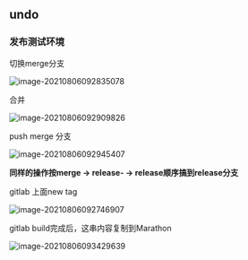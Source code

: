 ## undo

### 发布测试环境

切换merge分支

![image-20210806092835078](https://gitee.com/yonglone/PicHub/raw/master/image-20210806092835078.png)

合并

![image-20210806092909826](https://gitee.com/yonglone/PicHub/raw/master/image-20210806092909826.png)

push merge 分支

![image-20210806092945407](https://gitee.com/yonglone/PicHub/raw/master/image-20210806092945407.png)

**同样的操作按merge → release- → release顺序搞到release分支**



gitlab 上面new tag

![image-20210806092746907](https://gitee.com/yonglone/PicHub/raw/master/image-20210806092746907.png)



gitlab build完成后，这串内容复制到Marathon

![image-20210806093429639](https://gitee.com/yonglone/PicHub/raw/master/image-20210806093429639.png)







